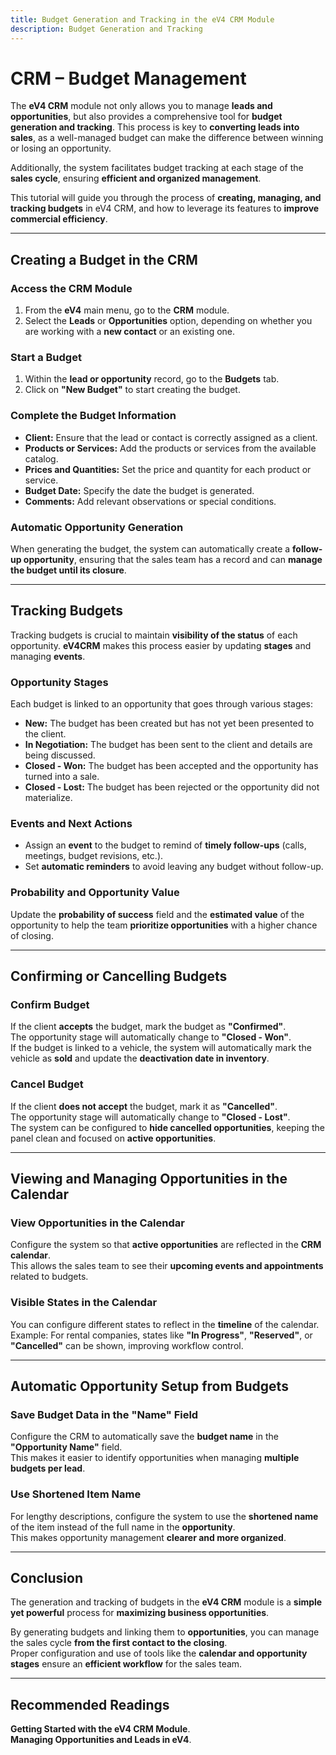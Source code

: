 ```yaml
---
title: Budget Generation and Tracking in the eV4 CRM Module
description: Budget Generation and Tracking
---
```


# CRM – Budget Management  

The **eV4 CRM** module not only allows you to manage **leads and opportunities**, but also provides a comprehensive tool for **budget generation and tracking**. This process is key to **converting leads into sales**, as a well-managed budget can make the difference between winning or losing an opportunity.  

Additionally, the system facilitates budget tracking at each stage of the **sales cycle**, ensuring **efficient and organized management**.  

This tutorial will guide you through the process of **creating, managing, and tracking budgets** in eV4 CRM, and how to leverage its features to **improve commercial efficiency**.  

---

## **Creating a Budget in the CRM**  

### **Access the CRM Module**  
1. From the **eV4** main menu, go to the **CRM** module.  
2. Select the **Leads** or **Opportunities** option, depending on whether you are working with a **new contact** or an existing one.  

### **Start a Budget**  
1. Within the **lead or opportunity** record, go to the **Budgets** tab.  
2. Click on **"New Budget"** to start creating the budget.  

### **Complete the Budget Information**  
- **Client:** Ensure that the lead or contact is correctly assigned as a client.  
- **Products or Services:** Add the products or services from the available catalog.  
- **Prices and Quantities:** Set the price and quantity for each product or service.  
- **Budget Date:** Specify the date the budget is generated.  
- **Comments:** Add relevant observations or special conditions.  

### **Automatic Opportunity Generation**  
When generating the budget, the system can automatically create a **follow-up opportunity**, ensuring that the sales team has a record and can **manage the budget until its closure**.  

---

## **Tracking Budgets**  

Tracking budgets is crucial to maintain **visibility of the status** of each opportunity. **eV4CRM** makes this process easier by updating **stages** and managing **events**.  

### **Opportunity Stages**  
Each budget is linked to an opportunity that goes through various stages:  

- **New:** The budget has been created but has not yet been presented to the client.  
- **In Negotiation:** The budget has been sent to the client and details are being discussed.  
- **Closed - Won:** The budget has been accepted and the opportunity has turned into a sale.  
- **Closed - Lost:** The budget has been rejected or the opportunity did not materialize.  

### **Events and Next Actions**  
- Assign an **event** to the budget to remind of **timely follow-ups** (calls, meetings, budget revisions, etc.).  
- Set **automatic reminders** to avoid leaving any budget without follow-up.  

### **Probability and Opportunity Value**  
Update the **probability of success** field and the **estimated value** of the opportunity to help the team **prioritize opportunities** with a higher chance of closing.  

---

## **Confirming or Cancelling Budgets**  

### **Confirm Budget**  
If the client **accepts** the budget, mark the budget as **"Confirmed"**.  
The opportunity stage will automatically change to **"Closed - Won"**.  
If the budget is linked to a vehicle, the system will automatically mark the vehicle as **sold** and update the **deactivation date in inventory**.  

### **Cancel Budget**  
If the client **does not accept** the budget, mark it as **"Cancelled"**.  
The opportunity stage will automatically change to **"Closed - Lost"**.  
The system can be configured to **hide cancelled opportunities**, keeping the panel clean and focused on **active opportunities**.  

---

## **Viewing and Managing Opportunities in the Calendar**  

### **View Opportunities in the Calendar**  
Configure the system so that **active opportunities** are reflected in the **CRM calendar**.  
This allows the sales team to see their **upcoming events and appointments** related to budgets.  

### **Visible States in the Calendar**  
You can configure different states to reflect in the **timeline** of the calendar.  
Example: For rental companies, states like **"In Progress"**, **"Reserved"**, or **"Cancelled"** can be shown, improving workflow control.  

---

## **Automatic Opportunity Setup from Budgets**  

### **Save Budget Data in the "Name" Field**  
Configure the CRM to automatically save the **budget name** in the **"Opportunity Name"** field.  
This makes it easier to identify opportunities when managing **multiple budgets per lead**.  

### **Use Shortened Item Name**  
For lengthy descriptions, configure the system to use the **shortened name** of the item instead of the full name in the **opportunity**.  
This makes opportunity management **clearer and more organized**.  

---

## **Conclusion**  

The generation and tracking of budgets in the **eV4 CRM** module is a **simple yet powerful** process for **maximizing business opportunities**.  

By generating budgets and linking them to **opportunities**, you can manage the sales cycle **from the first contact to the closing**.  
Proper configuration and use of tools like the **calendar and opportunity stages** ensure an **efficient workflow** for the sales team.  

---

## **Recommended Readings**  

**Getting Started with the eV4 CRM Module**.  
**Managing Opportunities and Leads in eV4**.  
